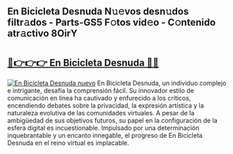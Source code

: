 ## En Bicicleta Desnuda N𝚞𝚎vos desn𝚞dos filtr𝚊dos - Parts-GS5 F𝚘tos vid𝚎o - C𝚘ntenido atr𝚊ctivo 8OirY

# <h2><a href="http://mbblkz4.tromn.icu/?c=En+Bicicleta+Desnuda">🔗👉👉👉 En Bicicleta Desnuda 🔗🔗</a></h2>

[![En Bicicleta Desnuda nuevo](https://i.imgur.com/pEAQMta.gif)](http://mbblkz4.tromn.icu/?c=En+Bicicleta+Desnuda)
En Bicicleta Desnuda, un individuo complejo e intrigante, desafía la comprensión fácil. Su innovador estilo de comunicación en línea ha cautivado y enfurecido a los críticos, encendiendo debates sobre la privacidad, la expresión artística y la naturaleza evolutiva de las comunidades virtuales. A pesar de la ambigüedad de sus objetivos futuros, su papel en la configuración de la esfera digital es incuestionable. Impulsado por una determinación inquebrantable y un encanto innegable, el progreso de En Bicicleta Desnuda en el reino virtual es implacable.
